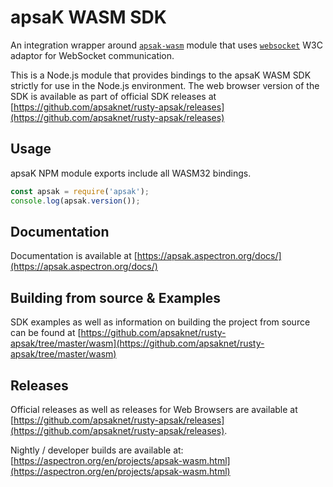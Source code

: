 # apsaK WASM SDK

An integration wrapper around [`apsak-wasm`](https://www.npmjs.com/package/apsak-wasm) module that uses [`websocket`](https://www.npmjs.com/package/websocket) W3C adaptor for WebSocket communication.

This is a Node.js module that provides bindings to the apsaK WASM SDK strictly for use in the Node.js environment. The web browser version of the SDK is available as part of official SDK releases at [https://github.com/apsaknet/rusty-apsak/releases](https://github.com/apsaknet/rusty-apsak/releases)

## Usage

apsaK NPM module exports include all WASM32 bindings.
```javascript
const apsak = require('apsak');
console.log(apsak.version());
```

## Documentation

Documentation is available at [https://apsak.aspectron.org/docs/](https://apsak.aspectron.org/docs/)


## Building from source & Examples

SDK examples as well as information on building the project from source can be found at [https://github.com/apsaknet/rusty-apsak/tree/master/wasm](https://github.com/apsaknet/rusty-apsak/tree/master/wasm)

## Releases

Official releases as well as releases for Web Browsers are available at [https://github.com/apsaknet/rusty-apsak/releases](https://github.com/apsaknet/rusty-apsak/releases).

Nightly / developer builds are available at: [https://aspectron.org/en/projects/apsak-wasm.html](https://aspectron.org/en/projects/apsak-wasm.html)

